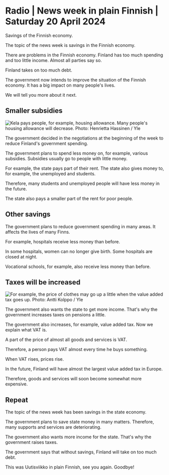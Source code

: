 # Radio \| News week in plain Finnish \| Saturday 20 April 2024

Savings of the Finnish economy.

The topic of the news week is savings in the Finnish economy.

There are problems in the Finnish economy. Finland has too much spending and too little income. Almost all parties say so.

Finland takes on too much debt.

The government now intends to improve the situation of the Finnish economy. It has a big impact on many people's lives.

We will tell you more about it next.

## Smaller subsidies

![Kela pays people, for example, housing allowance. Many people's housing allowance will decrease. Photo: Henrietta Hassinen / Yle](https://images.cdn.yle.fi/image/upload/c_crop,h_2938,w_5224,x_0,y_1660/ar_1.7777777777777777,c_fill,g_faces,h_431,w_767/dpr_1.0/q_auto:eco/f_auto/fl_lossy/v1706098006/39-1203566655b666174517)

The government decided in the negotiations at the beginning of the week to reduce Finland's government spending.

The government plans to spend less money on, for example, various subsidies. Subsidies usually go to people with little money.

For example, the state pays part of their rent. The state also gives money to, for example, the unemployed and students.

Therefore, many students and unemployed people will have less money in the future.

The state also pays a smaller part of the rent for poor people.

## Other savings

The government plans to reduce government spending in many areas. It affects the lives of many Finns.

For example, hospitals receive less money than before.

In some hospitals, women can no longer give birth. Some hospitals are closed at night.

Vocational schools, for example, also receive less money than before.

## Taxes will be increased

![For example, the price of clothes may go up a little when the value added tax goes up. Photo: Antti Kolppo / Yle](https://images.cdn.yle.fi/image/upload/c_crop,h_3160,w_5618,x_0,y_518/ar_1.7777777777777777,c_fill,g_faces,h_431,w_767/dpr_1.0/q_auto:eco/f_auto/fl_lossy/v1706102868/39-123244365b0faa044c0e)

The government also wants the state to get more income. That's why the government increases taxes on pensions a little.

The government also increases, for example, value added tax. Now we explain what VAT is.

A part of the price of almost all goods and services is VAT.

Therefore, a person pays VAT almost every time he buys something.

When VAT rises, prices rise.

In the future, Finland will have almost the largest value added tax in Europe.

Therefore, goods and services will soon become somewhat more expensive.

## Repeat

The topic of the news week has been savings in the state economy.

The government plans to save state money in many matters. Therefore, many supports and services are deteriorating.

The government also wants more income for the state. That's why the government raises taxes.

The government says that without savings, Finland will take on too much debt.

This was Uutisviikko in plain Finnish, see you again. Goodbye!
